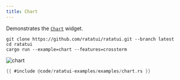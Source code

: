 ```yaml
---
title: Chart
---
```


Demonstrates the [`Chart`](https://docs.rs/ratatui/latest/ratatui/widgets/struct.Chart.html) widget.

```shell title=run example
git clone https://github.com/ratatui/ratatui.git --branch latest
cd ratatui
cargo run --example=chart --features=crossterm
```

![chart](chart.gif)

```rust title=chart.rs
{{ #include @code/ratatui-examples/examples/chart.rs }}
```
